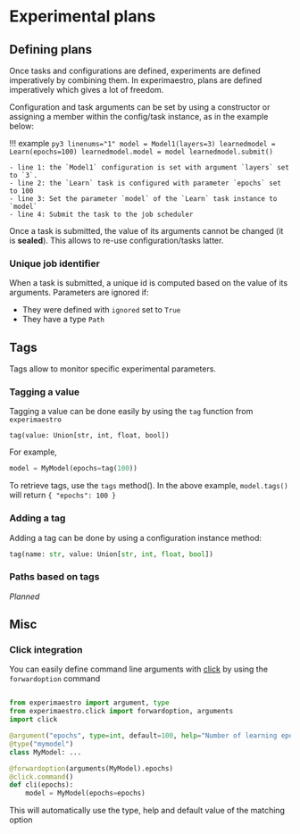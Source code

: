 # Experimental plans

## Defining plans

Once tasks and configurations are defined, experiments are defined imperatively by combining them. 
In experimaestro, plans are defined imperatively which gives a lot of freedom.

Configuration and task arguments can be set by using a constructor or assigning a member within
the config/task instance, as in the example below:

!!! example
    ```py3 linenums="1"
    model = Model1(layers=3)
    learnedmodel = Learn(epochs=100)
    learnedmodel.model = model
    learnedmodel.submit()
    ```

    - line 1: the `Model1` configuration is set with argument `layers` set to `3`.
    - line 2: the `Learn` task is configured with parameter `epochs` set to 100
    - line 3: Set the parameter `model` of the `Learn` task instance to `model`
    - line 4: Submit the task to the job scheduler

Once a task is submitted, the value of its arguments cannot be changed (it is **sealed**). 
This allows to re-use configuration/tasks latter.

### Unique job identifier

When a task is submitted, a unique id is computed based on the value of its arguments.
Parameters are ignored if:

- They were defined with `ignored` set to `True`
- They have a type `Path`








## Tags

Tags allow to monitor specific experimental parameters.

### Tagging a value

Tagging a value can be done easily by using the `tag` function from `experimaestro`
```
tag(value: Union[str, int, float, bool])
```

For example,
```python
model = MyModel(epochs=tag(100))
```

To retrieve tags, use the `tags` method().
In the above example, `model.tags()` will return `{ "epochs": 100 }`

### Adding a tag

Adding a tag can be done by using a configuration instance method:
```python
tag(name: str, value: Union[str, int, float, bool])
```

### Paths based on tags

*Planned*



## Misc

### Click integration

You can easily define command line arguments with [click](https://click.palletsprojects.com)
by using the `forwardoption` command

```python

from experimaestro import argument, type
from experimaestro.click import forwardoption, arguments
import click

@argument("epochs", type=int, default=100, help="Number of learning epochs")
@type("mymodel")
class MyModel: ...

@forwardoption(arguments(MyModel).epochs)
@click.command()
def cli(epochs):
    model = MyModel(epochs=epochs)
```

This will automatically use the type, help and default value of the matching option

